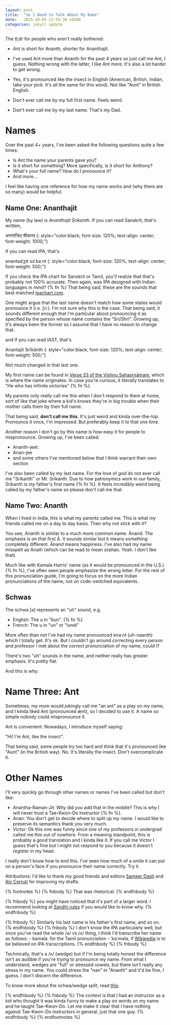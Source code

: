 ```yaml
---
layout: post
title:  "So I Need to Talk About My Name"
date:   2025-10-05 12:55:30 +0200
categories: jekyll update
---
```


The tl;dr for people who aren't really bothered: 

- Ant is short for Ananth, shorter for Ananthajit. 

- I've used Ant more than Ananth for the past 4 years so just call me Ant, I guess. Nothing wrong with the latter, I like Ant more. It's also a lot harder to get wrong.

- Yes, it's pronounced like the insect in English (American, British, Indian, take your pick. It's all the same for this word). Not like "Aunt" in British English. 

- Don't ever call me by my full first name. Feels weird.

- Don't ever call me by my last name. That's my Dad. 

# Names

Over the past 4+ years, I've been asked the following questions quite a few times:

- Is Ant the name your parents gave you?
- Is it short for something? More specifically, is it short for Anthony? 
- What's your full name? How do I pronounce it? 
- And more...

I feel like having one reference for how my name works and (why there are so many) would be helpful. 

## Name One: Ananthajit
My name (by law) is *Ananthajit Srikanth*. If you can read Sanskrit, that's written, 

अनन्तजित् श्रीकान्त् 
{: style="color:black; font-size: 120%; text-align: center; font-weight: 1000;"}

If you can read IPA, that's

ənəntədʒɪt sɾiːkaːnt
{: style="color:black; font-size: 120%; text-align: center; font-weight: 500;"}

If you check the IPA chart for Sanskrit or Tamil, you'll realize that that's probably not 100% accurate. Then again, was IPA designed with Indian languages in mind? {% fn %}  That being said, these are the sounds that best matched [ipachart.com](ipachart.com).

One might argue that the last name doesn't match how some states would pronounce it (i.e. ʃɾiː). I'm not sure why this is the case. That being said, it sounds different enough that I'm particular about pronouncing it as specified by the person whose name contains the "Sri/Shri". Growing up, it's always been the former so I assume that I have no reason to change that.  

and if you can read IAST, that's 

Anantajit Srīkānth
{: style="color:black; font-size: 120%; text-align: center; font-weight: 500;"}

Not much changed in that last one.

My first name can be found in [Verse 33 of the Vishnu Sahasrnāmam](https://stotranidhi.com/en/sri-vishnu-sahasranama-stotram-in-english/), which is where the name originates. In case you're curious, it literally translates to "He who has infinite victories" {% fn %}. 

My parents only really call me this when I don't respond to them at home, sort of like that joke where a kid's knows they're in big trouble when their mother calls them by their full name.

That being said, **don't call me this**. It's just weird and kinda over-the-top. Pronounce it once, I'm impressed. But preferably keep it to that one time.

Another reason I don't go by this name is how easy it for people to mispronounce. Growing up, I've been called: 

- Ananth-jeet.
- Anan-jee
- and some others I've mentioned below that I think warrant their own section

I've also been called by my last name. For the love of _god_ do not ever call me "Srikanth" or Mr. Srikanth. Due to how patronymics work in our family, Srikanth is my father's first name {% fn %}. It feels incredibly weird being called by my father's name so please don't call me that.

## Name Two: Ananth
When I lived in India, this is what my parents called me. This is what my friends called me on a day to day basis. Then why not stick with it? 


You see, Ananth is similar to a much more common name. Ānand. The emphasis is on that first Ā. It sounds similar but it means something completely different. Ānand means happiness.
I've also had my name misspelt as Anath (which can be read to mean orphan. Yeah. I don't like that). 

Much like with Kamala Harris' name (as it would be pronounced in the U.S.) {% fn %}, I've often seen people emphasize the wrong letter. For the rest of this pronunciation guide, I'm going to focus on the more Indian pronunciations of the name, not on code-switched equivalents. 

## Schwas
The schwa [ə] represents an "uh" sound, e.g. 

- English: The u in "bun". {% fn %} 
- French: The u in "un" or "lundi" 

More often than not I've had my name pronounced ɐnaːnt (uh-naanth) which I totally get. It's ok. But I couldn't go around correcting every person and professor I met about the correct pronunciation of my name, could I? 

There's two "uh" sounds in the name, and neither really has greater emphasis. It's pretty flat.

And this is why:

# Name Three: Ant
Sometimes, my mom would jokingly call me "an ant" as a play on my name, and I kinda liked Ant (pronounced ænt), so I decided to use it. A name so simple nobody could mispronounce it.

Ant is convenient. Nowadays, I introduce myself saying: 

"Hi! I'm Ant, like the insect".

That being said, some people try too hard and think that it's pronounced like "Aunt" (in the British way). No. It's literally the insect. Don't overcomplicate it.

# Other Names
I'll very quickly go through other names or names I've been called but don't like:

- Anantha-Raman-Jit: Why did you add that in the middle? This is why I will never trust a Tae-Kwon-Do Instructor {% fn %}. 
- Anan: You don't get to decide where to split up my name. I would like to preserve its semantics thank you very much.
- Victor: Ok this one was funny since one of my professors in undergrad called me this out of nowhere. From a meaning standpoint, this is probably a good translation and I kinda like it. If you call me Victor I guess that's fine but I might not respond to you because it doesn't register in my head. 

I really don't know how to end this. I've seen how much of a smile it can put on a person's face if you pronounce their name correctly. Try it. 


Attributions: 
I'd like to thank my good friends and editors [Sameer Dash](https://github.com/sameerdash2) and [Aly Cerruti](https://aly.fish/en/) for improving my drafts.


{% footnotes %}
   {% fnbody %}
    That was rhetorical.
   {% endfnbody %}

   {% fnbody %}
      you might have noticed that it's part of a larger word. I recommend looking at <a href="https://en.wikipedia.org/w/index.php?title=Sandhi&oldid=1308603068">Sandhi rules</a> if you would like to know why.
   {% endfnbody %}

   {% fnbody %}
    Similarly his last name is his father's first name, and so on.
   {% endfnbody %}
   {% fnbody %}
    I don't know the IPA particularly well, but once you've read the whole /ə/ vs /ʌ/ thing, I think I'd transcribe her name as follows:
    - kəməlaː for the Tamil pronunciation
    - ˈkɑːmələ, if <a href="
    https://en.wikipedia.org/w/index.php?title=Kamala_Harris&oldid=1314893836">Wikipedia</a> is to be believed on IPA transcriptions.
   {% endfnbody %}
   {% fnbody %}

Technically, that's a /ʌ/ (wedge) but if I'm being totally honest the difference isn't as audible if you're trying to pronounce my name. From what I understand, wedges are "full" or stressed vowels, but there isn't really any stress in my name. You could stress the "nan" in "Ananth" and it'd be fine, I guess. I don't discern the difference. 


To know more about the schwa/wedge split, read <a href="https://wstyler.ucsd.edu/posts/difference_schwa_wedge.html">this</a>.

   {% endfnbody %}
{% fnbody %}
The context is that I had an instructor as a kid who thought it was kinda funny to make a play on words on my name and he taught Tae-Kwon-Do. Let me make it clear that I have nothing against Tae-Kwon-Do instructors in general, just that one guy. 
   {% endfnbody %}
{% endfootnotes %}